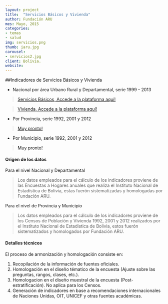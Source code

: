 ```yaml
---
layout: project
title:  "Servicios Básicos y Vivienda"
author: Fundación ARU
mes: Mayo, 2015
categories:
- temas
- salud
img: servicios.png
thumb: iaru.jpg
carousel:
- servicios2.jpg
client: Bolivia.
website: 
---
```

##Indicadores de Servicios Básicos y Vivienda

* Nacional por área Urbano Rural y Departamental, serie 1999 - 2013 

> [Servicios Básicos, Accede a la plataforma aquí!](http://opendatabolivia.github.io/ser_nacional.html)

> [Vivienda, Accede a la plataforma aquí!](http://opendatabolivia.github.io/viv_nacional.html)

* Por Provincia, serie 1992, 2001 y 2012 

> [Muy pronto!]() 

* Por Municipio, serie 1992, 2001 y 2012 

> [Muy pronto!]()

#### Origen de los datos

Para el nivel Nacional y Departamental 

> Los datos empleados para el cálculo de los indicadores proviene de las Encuestas a Hogares anuales que realiza el Instituto Nacional de Estadística de Bolivia, estas fuerón sistematizadas y homologadas por Fundación ARU.

Para el nivel de Provincia y Municipio

> Los datos empleados para el cálculo de los indicadores proviene de los Censos de Población y Vivienda 1992, 2001 y 2012 realizados por el Instituto Nacional de Estadistica de Bolivia, estos fuerón sistematizados y homologados por Fundación ARU.

#### Detalles técnicos

El proceso de armonización y homologación consiste en:

1. Recopilación de la información de fuentes oficiales.
2. Homologación en el diseño tématico de la encuesta (Ajuste sobre las preguntas, rangos, clases, etc.).
3. Homologacion en el diseño muestral de la encuesta (Post-estratificación). No aplica para los Censos.
4. Generación de indicadores en base a recomendaciones internacionales de Naciones Unidas, OIT, UNICEF y otras fuentes académicas.




